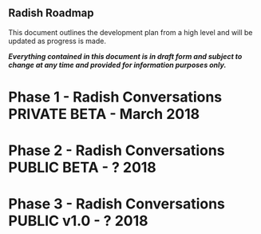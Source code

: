 
Radish Roadmap
-----------------------

This document outlines the development plan from a high level and will be updated as progress is made. 

***Everything contained in this document is in draft form and subject to change at any time and provided for information purposes only.***

# Phase 1 - Radish Conversations PRIVATE BETA - March 2018

# Phase 2 - Radish Conversations PUBLIC BETA - ? 2018

# Phase 3 - Radish Conversations PUBLIC v1.0 - ? 2018

